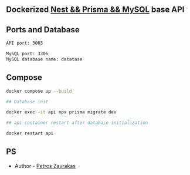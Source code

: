 ## Dockerized [Nest && Prisma && MySQL]() base API

## Ports and Database
```bash
API port: 3003

MySQL port: 3306
MySQL database name: datatase

```
## Compose

```bash
docker compose up --build

## Database init

docker exec -it api npx prisma migrate dev

## api container restart after database initialization

docker restart api

```
## PS

- Author - [Petros Zavrakas](##########@gmail.com)